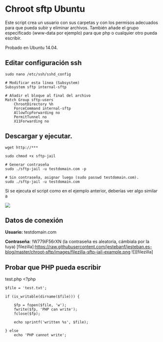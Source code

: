 # Chroot sftp Ubuntu

Este script crea un usuario con sus carpetas y con los permisos adecuados para que pueda subir y eliminar archivos. También añade el grupo especificado (www-data por ejemplo) para que php o cualquier otro pueda escribir.

Probado en Ubuntu 14.04.


Editar configuración ssh
--

```
sudo nano /etc/ssh/sshd_config
```

    # Modificar esta línea (Subsystem)
    Subsystem sftp internal-sftp 

    # Añadir el bloque al final del archivo
    Match Group sftp-users
        ChrootDirectory %h
        ForceCommand internal-sftp
        AllowTcpForwarding no
        PermitTunnel no
        X11Forwarding no

Descargar y ejecutar.
--

    wget http://***

    sudo chmod +x sftp-jail

    # Generar contraseña
    sudo ./sftp-jail -u testdomain.com -p

    # Sin contraseña, asignar luego (sudo passwd testdomain.com). 
    sudo ./sftp-jail -u testdomain.com 


Si se ejecuta el script como en el ejemplo anterior, deberías ver algo similar a

[sftp-jail]:https://raw.githubusercontent.com/jestebanf/jesteban.es-blog/master/chroot-sftp/images/sftp-jail.png
![][sftp-jail]

Datos de conexión
--

**Usuario:** testdomain.com

**Contraseña**: !W779iF56rXN (la contraseña es aleatoria, cámbiala por la tuya)
[filezilla]:https://raw.githubusercontent.com/jestebanf/jesteban.es-blog/master/chroot-sftp/images/filezilla-sftp-jail-example.png
![][filezilla]

Probar que PHP pueda escribir
--
test.php
    <?php 

    $file = 'test.txt';

    if (is_writable(dirname($file))) {

	    $fp = fopen($file, 'w');
	    fwrite($fp, 'PHP can write');
	    fclose($fp);

	    echo sprintf('written %s', $file);

    } else 
        echo 'PHP cannot write';